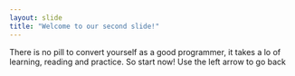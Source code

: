 ```yaml
---
layout: slide
title: "Welcome to our second slide!"
---
```

There is no pill to convert yourself as a good programmer, it takes a lo of learning, reading and practice. So start now!
Use the left arrow to go back
